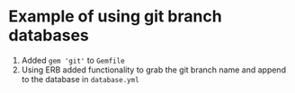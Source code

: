# Example of using git branch databases

1. Added `gem 'git'` to `Gemfile`
2. Using ERB added functionality to grab the git branch name and append to the database in `database.yml`

